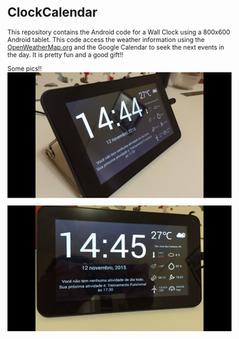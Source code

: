 ClockCalendar
========================================

This repository contains the Android code for a Wall Clock using a 800x600 Android tablet. This code access the weather information using the [OpenWeatherMap.org](<www.openweathermap.org>) and the Google Calendar to seek the next events in the day.
It is pretty fun and a good gift!!


Some pics!!
![alt tag](https://github.com/davidissamattos/ClockCalendar/blob/master/photo1.png)

![alt tag](https://github.com/davidissamattos/ClockCalendar/blob/master/photo2.png)



